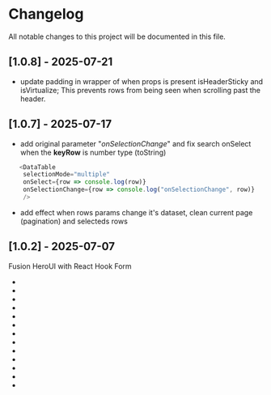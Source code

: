 # Changelog

All notable changes to this project will be documented in this file.

## [1.0.8] - 2025-07-21
- update padding in wrapper of <DataTable> when props is present isHeaderSticky and isVirtualize; This prevents rows from being seen when scrolling past the header.

## [1.0.7] - 2025-07-17
- add original parameter "*onSelectionChange*" and fix search onSelect when the **keyRow** is number type (toString)
```js
   <DataTable
    selectionMode="multiple"
    onSelect={row => console.log(row)}
    onSelectionChange={row => console.log("onSelectionChange", row)}
    />
```

- add effect when rows params change it's dataset, clean current page (pagination) and selecteds rows


## [1.0.2] - 2025-07-07
Fusion HeroUI with React Hook Form

- <RHFSelect>
- <RHFAutocomplete>
- <RHFCheckBox>
- <RHFCheckBoxGroup>
- <RHFInput>
- <RHFInputOpt>
- <RHFDate>
- <RHFTime>
- <RHFRadio>
- <RHFTextArea>
- <Panel>
- <Modal>
- <DataTable>